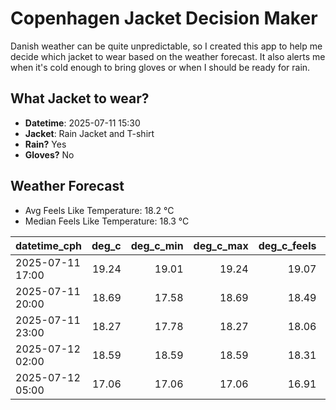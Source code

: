
# Copenhagen Jacket Decision Maker

Danish weather can be quite unpredictable, so I created this app to help me decide which jacket to wear based on the weather forecast. 
It also alerts me when it's cold enough to bring gloves or when I should be ready for rain.

## What Jacket to wear?

- **Datetime**: 2025-07-11 15:30
- **Jacket**: Rain Jacket and T-shirt
- **Rain?** Yes
- **Gloves?** No

## Weather Forecast
- Avg Feels Like Temperature: 18.2 °C
- Median Feels Like Temperature: 18.3 °C

| datetime_cph     |   deg_c |   deg_c_min |   deg_c_max |   deg_c_feels | weather   | wind   | rain   |
|:-----------------|--------:|------------:|------------:|--------------:|:----------|:-------|:-------|
| 2025-07-11 17:00 |   19.24 |       19.01 |       19.24 |         19.07 | Rain      | High   | Low    |
| 2025-07-11 20:00 |   18.69 |       17.58 |       18.69 |         18.49 | Rain      | High   | Low    |
| 2025-07-11 23:00 |   18.27 |       17.78 |       18.27 |         18.06 | Rain      | High   | Low    |
| 2025-07-12 02:00 |   18.59 |       18.59 |       18.59 |         18.31 | Clouds    | High   | None   |
| 2025-07-12 05:00 |   17.06 |       17.06 |       17.06 |         16.91 | Rain      | High   | Low    |
        